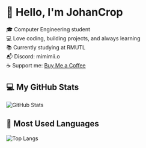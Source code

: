# 👋 Hello, I'm JohanCrop

🎓 Computer Engineering student  
💻 Love coding, building projects, and always learning  
📚 Currently studying at RMUTL  
📬 Discord: mimimii.o  
☕ Support me: [Buy Me a Coffee](https://buymeacoffee.com/yourlink)

## 💻 My GitHub Stats
![GitHub Stats](https://github-readme-stats.vercel.app/api?username=JohanCrop&show_icons=true&theme=tokyonight)

## 🚀 Most Used Languages
![Top Langs](https://github-readme-stats.vercel.app/api/top-langs/?username=JohanCrop&layout=compact&theme=tokyonight)
